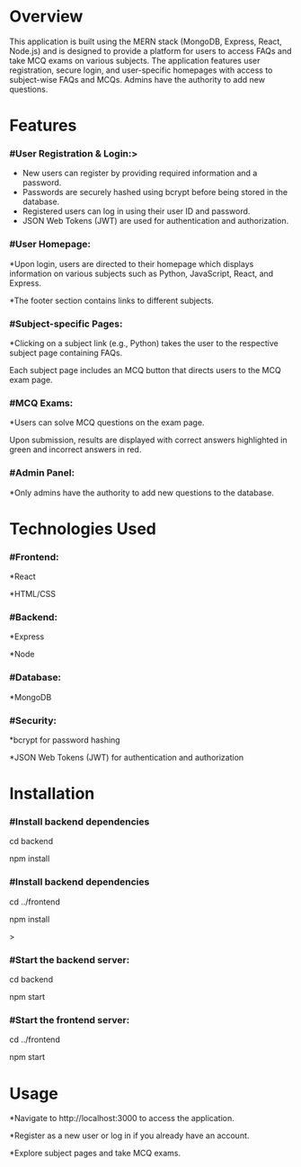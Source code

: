 <h1>Overview</h1>
<p>This application is built using the MERN stack (MongoDB, Express, React, Node.js) and is designed to provide a platform for users to access FAQs and take MCQ exams on various subjects. The application features user registration, secure login, and user-specific homepages with access to subject-wise FAQs and MCQs. Admins have the authority to add new questions.</p>

<h1>Features</h1>
<h3>#User Registration & Login:></h3>
<ul>
  <li>New users can register by providing required information and a password.</li>
  <li>Passwords are securely hashed using bcrypt before being stored in the database.</li>
  <li>Registered users can log in using their user ID and password.</li>
  <li>JSON Web Tokens (JWT) are used for authentication and authorization.</li>
</ul>

<h3>#User Homepage:</h3>

<p>*Upon login, users are directed to their homepage which displays information on various subjects such as Python, JavaScript, React, and Express.</p>
<p>*The footer section contains links to different subjects.</p>

<h3>#Subject-specific Pages:</h3>

<p>*Clicking on a subject link (e.g., Python) takes the user to the respective subject page containing FAQs.</p>
<p>Each subject page includes an MCQ button that directs users to the MCQ exam page.</p>

<h3>#MCQ Exams:</h3>

<p>*Users can solve MCQ questions on the exam page.</p>
<p>Upon submission, results are displayed with correct answers highlighted in green and incorrect answers in red.</p>

<h3>#Admin Panel:</h3>

<p>*Only admins have the authority to add new questions to the database.</p>

<h1>Technologies Used</h1>
<h3>#Frontend:</h3>

<p>*React</p>
<p>*HTML/CSS</p>

<h3>#Backend:</h3>

<p>*Express</p>
<p>*Node</p>

<h3>#Database:</h3>

<p>*MongoDB</p>

<h3>#Security:</h3>

<p>*bcrypt for password hashing</p>
<p>*JSON Web Tokens (JWT) for authentication and authorization</p>

<h1>Installation</h1>

<h3>#Install backend dependencies</h3>
<p>cd backend</p>
<p>npm install</p>

<h3>#Install backend dependencies</h3
<p>cd ../frontend</p>
<p>npm install</p>>

<h3>#Start the backend server:</h3>
<p>cd backend</p>
<p>npm start</p>

<h3>#Start the frontend server:</h3>
<p>cd ../frontend</p>
<p>npm start</p>

<h1>Usage</h1>
<p>*Navigate to http://localhost:3000 to access the application.</p>
<p>*Register as a new user or log in if you already have an account.</p>
<p>*Explore subject pages and take MCQ exams.</p>




